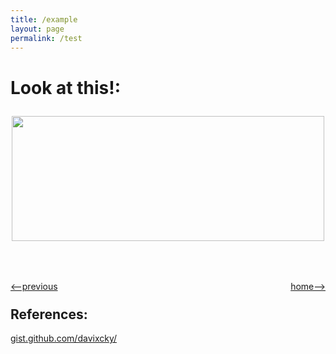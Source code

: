 ```yaml
---
title: /example
layout: page
permalink: /test
---
```


# Look at this!:

<p align="center"> <img src = "https://www.trythisforexample.com/wp-content/uploads/2018/07/example-logo.png" style="width: 500px; height: 200px; margin-top: 10px" /></p>


<div style="margin-top: 16px"><b></b></div>

<p style="margin-top: 16px"></b>


<h1></h1>
<div style="display: flex; justify-content: space-between; margin-bottom: -20px; margin-top: 50px">
<p><a href="http://simple-shell.me/fork"><--previous</a></p>
<p><a href="http://simple-shell.me/">home--></a></p>
</div>

## References:
[gist.github.com/davixcky/](https://gist.github.com/davixcky/b5d96cb6aff258314439dab9881b5c32)

